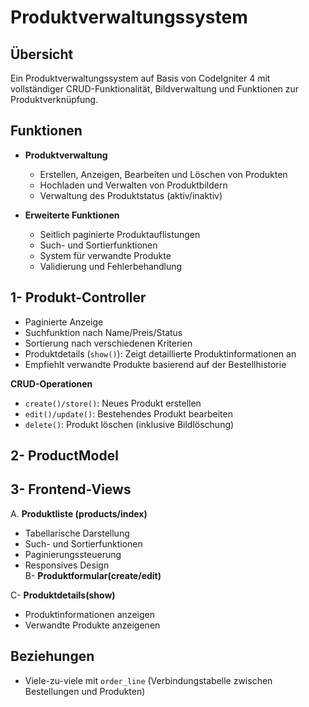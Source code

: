 # Produktverwaltungssystem

## Übersicht
Ein Produktverwaltungssystem auf Basis von CodeIgniter 4 mit vollständiger CRUD-Funktionalität, Bildverwaltung und Funktionen zur Produktverknüpfung.

## Funktionen
- **Produktverwaltung**
  - Erstellen, Anzeigen, Bearbeiten und Löschen von Produkten
  - Hochladen und Verwalten von Produktbildern
  - Verwaltung des Produktstatus (aktiv/inaktiv)

- **Erweiterte Funktionen**
  - Seitlich paginierte Produktauflistungen
  - Such- und Sortierfunktionen
  - System für verwandte Produkte
  - Validierung und Fehlerbehandlung

## 1- **Produkt-Controller**

- Paginierte Anzeige
- Suchfunktion nach Name/Preis/Status
- Sortierung nach verschiedenen Kriterien
- Produktdetails (`show()`): Zeigt detaillierte Produktinformationen an
- Empfiehlt verwandte Produkte basierend auf der Bestellhistorie

**CRUD-Operationen**
- `create()/store()`: Neues Produkt erstellen
- `edit()/update()`: Bestehendes Produkt bearbeiten
- `delete()`: Produkt löschen (inklusive Bildlöschung)

## 2- **ProductModel**

## 3- **Frontend-Views**

A. **Produktliste (products/index)**  
   - Tabellarische Darstellung  
   - Such- und Sortierfunktionen  
   - Paginierungssteuerung  
   - Responsives Design  
B- **Produktformular(create/edit)**  

C- **Produktdetails(show)**  
   - Produktinformationen anzeigen  
   - Verwandte Produkte anzeigenen  

## Beziehungen

- Viele-zu-viele mit `order_line` (Verbindungstabelle zwischen Bestellungen und Produkten)